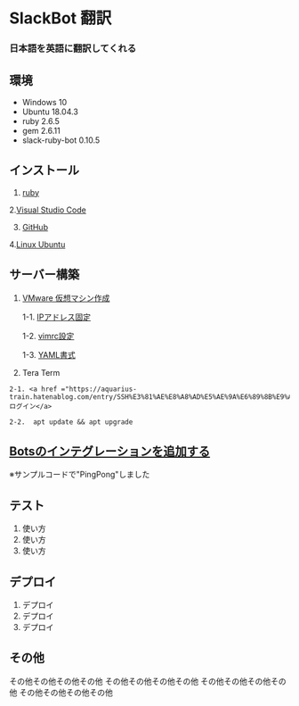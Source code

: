 # SlackBot 翻訳
### 日本語を英語に翻訳してくれる


## 環境


- Windows 10
- Ubuntu 18.04.3
- ruby 2.6.5
- gem 2.6.11
- slack-ruby-bot 0.10.5


## インストール


  1. <a href ="https://prog-8.com/docs/ruby-env-win">ruby</a>


  2.<a href ="https://azure.microsoft.com/ja-jp/products/visual-studio-code/">Visual Studio Code</a>


  3. <a href ="https://qiita.com/Kenta-Okuda/items/c3dcd60a80a82147e1bf">GitHub</a>


  4.<a href ="http://namco.hatenablog.jp/entry/2018/04/28/063059">Linux Ubuntu</a>
 
 
## サーバー構築

 1. <a href ="http://namco.hatenablog.jp/entry/2018/04/28/063059">VMware 仮想マシン作成</a>
  
    1-1. <a href ="https://www.yokoweb.net/2018/05/09/ubuntu18-network-fix-ip-address/">IPアドレス固定</a>
    
    1-2. <a href ="https://qiita.com/iwaseasahi/items/0b2da68269397906c14c">vimrc設定</a>

    1-3. <a href ="https://magazine.rubyist.net/articles/0009/0009-YAML.html">YAML書式</a>  
  
  2. Tera Term

    2-1. <a href ="https://aquarius-train.hatenablog.com/entry/SSH%E3%81%AE%E8%A8%AD%E5%AE%9A%E6%89%8B%E9%A0%86%28Ubuntu18_04%29%E3%81%A8Windows%E3%81%8B%E3%82%89%E3%81%AE%E3%82%A2%E3%82%AF%E3%82%BB%E3%82%B9%E7%A2%BA%E8%AA%8D%E6%89%8B%E9%A0%86">SSH ログイン</a>  

    2-2.  apt update && apt upgrade

  ## <a href ="https://hawksnowlog.blogspot.com/2017/12/create-slack-bot-with-ruby.html">Botsのインテグレーションを追加する</a>

  ※サンプルコードで"PingPong"しました

  
## テスト
 
1. 使い方
2. 使い方
3. 使い方
 
## デプロイ
 
1. デプロイ
2. デプロイ
3. デプロイ
 
## その他
 
その他その他その他その他
その他その他その他その他
その他その他その他その他
その他その他その他その他

